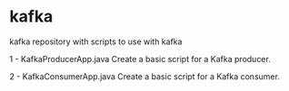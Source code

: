 # kafka
kafka repository with scripts to use with kafka

1 - KafkaProducerApp.java
Create a basic script for a Kafka producer. 

2 - KafkaConsumerApp.java
Create a basic script for a Kafka consumer. 
